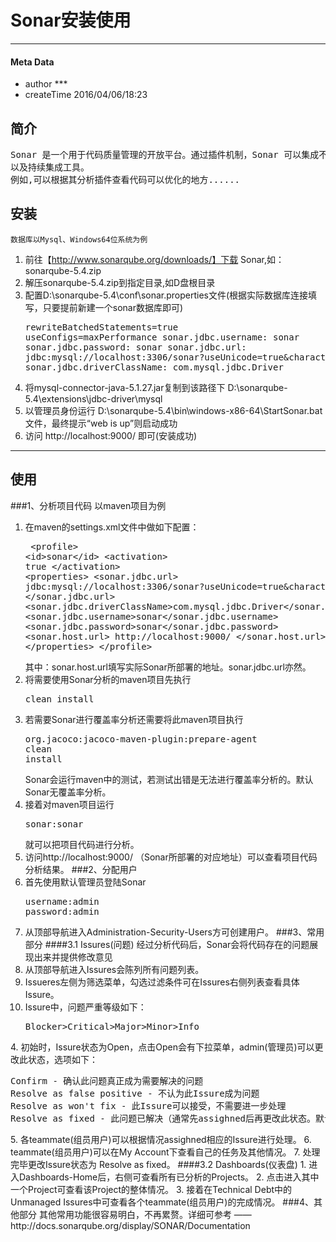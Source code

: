 # **Sonar安装使用**

***

#### Meta Data 
* author ***
* createTime 2016/04/06/18:23

## 简介
<pre>Sonar 是一个用于代码质量管理的开放平台。通过插件机制，Sonar 可以集成不同的测试工具，代码分析工具,
以及持续集成工具。
例如,可以根据其分析插件查看代码可以优化的地方......</pre>

## 安装
	数据库以Mysql、Windows64位系统为例
1. 前往【http://www.sonarqube.org/downloads/】下载 Sonar,如：sonarqube-5.4.zip
2. 解压sonarqube-5.4.zip到指定目录,如D盘根目录
3. 配置D:\sonarqube-5.4\conf\sonar.properties文件(根据实际数据库连接填写，只要提前新建一个sonar数据库即可)<pre>rewriteBatchedStatements=true
useConfigs=maxPerformance
sonar.jdbc.username: sonar
sonar.jdbc.password: sonar
sonar.jdbc.url: jdbc:mysql://localhost:3306/sonar?useUnicode=true&characterEncoding=utf8
sonar.jdbc.driverClassName: com.mysql.jdbc.Driver</pre>
4. 将mysql-connector-java-5.1.27.jar复制到该路径下 D:\sonarqube-5.4\extensions\jdbc-driver\mysql
5. 以管理员身份运行 D:\sonarqube-5.4\bin\windows-x86-64\StartSonar.bat 文件，最终提示“web is up”则启动成功
6. 访问 http://localhost:9000/ 即可(安装成功)

<hr/>

## 使用
###1、分析项目代码
	以maven项目为例
1. 在maven的settings.xml文件中做如下配置：<pre>
&lt;profile>
    &lt;id>sonar&lt;/id>
    &lt;activation>
        <activeByDefault>true</activeByDefault>
    &lt;/activation>
    &lt;properties>
        <sonar.jdbc.url>
          jdbc:mysql://localhost:3306/sonar?useUnicode=true&characterEncoding=utf8
        </sonar.jdbc.url>
        <sonar.jdbc.driverClassName>com.mysql.jdbc.Driver</sonar.jdbc.driverClassName>
        <sonar.jdbc.username>sonar</sonar.jdbc.username>
        <sonar.jdbc.password>sonar</sonar.jdbc.password>
        <sonar.host.url>
          http://localhost:9000/
        </sonar.host.url>
    &lt;/properties>
&lt;/profile></pre>
其中：sonar.host.url填写实际Sonar所部署的地址。sonar.jdbc.url亦然。
2. 将需要使用Sonar分析的maven项目先执行<pre>clean install</pre>
3. 若需要Sonar进行覆盖率分析还需要将此maven项目执行<pre>org.jacoco:jacoco-maven-plugin:prepare-agent clean install</pre>Sonar会运行maven中的测试，若测试出错是无法进行覆盖率分析的。默认Sonar无覆盖率分析。
4. 接着对maven项目运行<pre>sonar:sonar</pre>就可以把项目代码进行分析。
5. 访问http://localhost:9000/ （Sonar所部署的对应地址）可以查看项目代码分析结果。
###2、分配用户
1. 首先使用默认管理员登陆Sonar<pre>username:admin<br/>password:admin</pre>
2. 从顶部导航进入Administration-Security-Users方可创建用户。
###3、常用部分
####3.1 Issures(问题)
	经过分析代码后，Sonar会将代码存在的问题展现出来并提供修改意见
1. 从顶部导航进入Issures会陈列所有问题列表。
2. Issueres左侧为筛选菜单，勾选过滤条件可在Issures右侧列表查看具体Issure。
3. Issure中，问题严重等级如下：<pre>Blocker>Critical>Major>Minor>Info
</pre>
4. 初始时，Issure状态为Open，点击Open会有下拉菜单，admin(管理员)可以更改此状态，选项如下：<pre>Confirm - 确认此问题真正成为需要解决的问题<br/>Resolve as false positive - 不认为此Issure成为问题<br/>Resolve as won't fix - 此Issure可以接受，不需要进一步处理<br/>Resolve as fixed - 此问题已解决（通常先assighned后再更改此状态。默认下，非admin管理员也可修改）</pre>
5. 各teammate(组员用户)可以根据情况assighned相应的Issure进行处理。
6. teammate(组员用户)可以在My Account下查看自己的任务及其他情况。
7. 处理完毕更改Issure状态为 Resolve as fixed。
####3.2 Dashboards(仪表盘)
1. 进入Dashboards-Home后，右侧可查看所有已分析的Projects。
2. 点击进入其中一个Project可查看该Project的整体情况。
3. 接着在Technical Debt中的Unmanaged Issures中可查看各个teammate(组员用户)的完成情况。
###4、其他部分
	其他常用功能很容易明白，不再累赘。详细可参考 ——  http://docs.sonarqube.org/display/SONAR/Documentation
